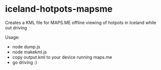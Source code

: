 # iceland-hotpots-mapsme
Creates a KML file for MAPS.ME offline viewing of hotpots in Iceland while out driving

Usage:
* node dump.js
* node makekml.js
* copy output.kml to your device running maps.me
* go driving :)
